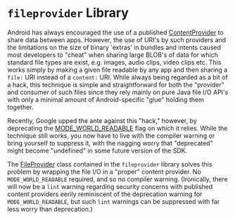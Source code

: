 # `fileprovider` Library #

Android has always encouraged the use of a published [ContentProvider](http://developer.android.com/reference/android/content/ContentProvider.html) to share data between apps. However, the use of URI's by such providers and the limitations on the size of binary 'extras' in bundles and intents caused most developers to "cheat" when sharing large BLOB's of data for which standard file types are exist, e.g. images, audio clips, video clips etc. This works simply by making a given file readable by any app and then sharing a `file:` URI instead of a `content:` URI. While always being regarded as a bit of a hack, this technique is simple and straightforward for both the "provider" and consumer of such files since they rely mainly on pure Java file I/O API's with only a minimal amount of Android-specific "glue" holding them together.

Recently, Google upped the ante against this "hack," however, by deprecating the [MODE\_WORLD\_READABLE](file:///C:/Program%20Files%20(x86)/Android/android-sdk/docs/reference/android/content/Context.html#MODE_WORLD_READABLE) flag on which it relies. While the technique still works, you now have to live with the compiler warning or bring yourself to suppress it, with the nagging worry that "deprecated" might become "undefined" in some future version of the SDK.

The [FileProvider](https://code.google.com/p/tapset/source/browse/fileprovider/src/us/rader/provider/file/FileProvider.java) class contained in the `fileprovider` library solves this problem by wrapping the file I/O in a "proper" content provider. No `MODE_WORLD_READABLE` required, and so no compiler warning. (Ironically, there will now be a `lint` warning regarding security concerns with published content providers eerily reminiscent of the deprecation warning for `MODE_WORLD_READABLE`, but such `lint` warnings can be suppressed with far less worry than deprecation.)